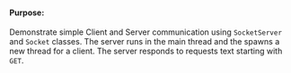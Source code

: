 #### Purpose:
Demonstrate simple Client and Server communication using `SocketServer` and `Socket` classes.
The server runs in the main thread and the spawns a new thread for a client.
The server responds to requests text starting with `GET`.
